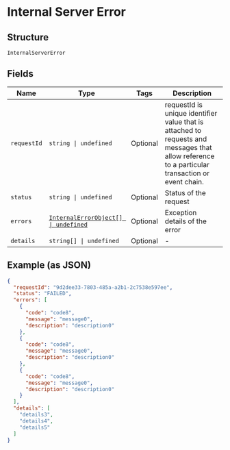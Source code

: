 
# Internal Server Error

## Structure

`InternalServerError`

## Fields

| Name | Type | Tags | Description |
|  --- | --- | --- | --- |
| `requestId` | `string \| undefined` | Optional | requestId is unique identifier value that is attached to requests and messages that allow reference to a particular transaction or event chain. |
| `status` | `string \| undefined` | Optional | Status of the request |
| `errors` | [`InternalErrorObject[] \| undefined`](../../doc/models/internal-error-object.md) | Optional | Exception details of the error |
| `details` | `string[] \| undefined` | Optional | - |

## Example (as JSON)

```json
{
  "requestId": "9d2dee33-7803-485a-a2b1-2c7538e597ee",
  "status": "FAILED",
  "errors": [
    {
      "code": "code8",
      "message": "message0",
      "description": "description0"
    },
    {
      "code": "code8",
      "message": "message0",
      "description": "description0"
    },
    {
      "code": "code8",
      "message": "message0",
      "description": "description0"
    }
  ],
  "details": [
    "details3",
    "details4",
    "details5"
  ]
}
```

